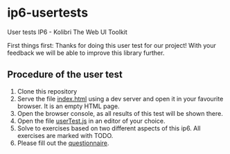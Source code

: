 # ip6-usertests
User tests IP6 - Kolibri The Web UI Toolkit

First things first: Thanks for doing this user test for our project! With your feedback we will be able to improve this 
library further.

## Procedure of the user test
1. Clone this repository
2. Serve the file [index.html](./index.html) using a dev server and open it in your favourite browser. 
   It is an empty HTML page. 
3. Open the browser console, as all results of this test will be shown there.
4. Open the file [userTest.js](./userTest.js) in an editor of your choice. 
5. Solve to exercises based on two different aspects of this ip6. All exercises are marked with TODO.
6. Please fill out the [questionnaire](https://docs.google.com/forms/d/e/1FAIpQLSfv-ugjTS4DJAMPY4JHHt37nQdKZRfwjLsdXPoPc6DzONm-bg/viewform?usp=sf_link).


